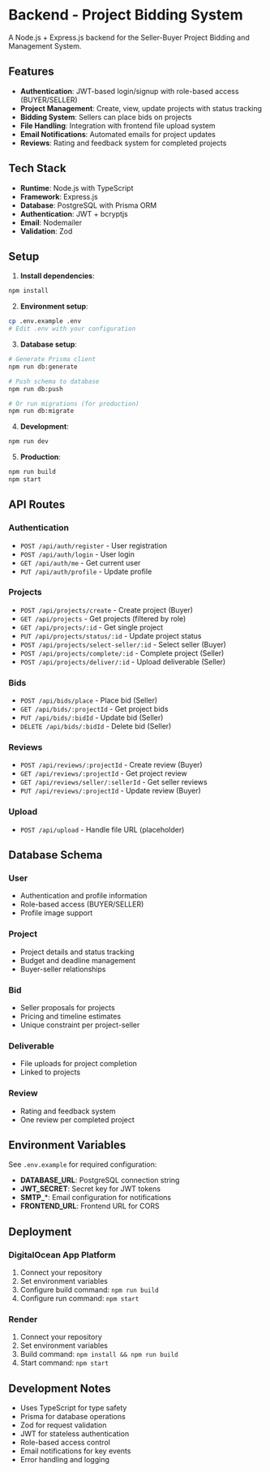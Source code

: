 # Backend - Project Bidding System

A Node.js + Express.js backend for the Seller-Buyer Project Bidding and Management System.

## Features

- **Authentication**: JWT-based login/signup with role-based access (BUYER/SELLER)
- **Project Management**: Create, view, update projects with status tracking
- **Bidding System**: Sellers can place bids on projects
- **File Handling**: Integration with frontend file upload system
- **Email Notifications**: Automated emails for project updates
- **Reviews**: Rating and feedback system for completed projects

## Tech Stack

- **Runtime**: Node.js with TypeScript
- **Framework**: Express.js
- **Database**: PostgreSQL with Prisma ORM
- **Authentication**: JWT + bcryptjs
- **Email**: Nodemailer
- **Validation**: Zod

## Setup

1. **Install dependencies**:
```bash
npm install
```

2. **Environment setup**:
```bash
cp .env.example .env
# Edit .env with your configuration
```

3. **Database setup**:
```bash
# Generate Prisma client
npm run db:generate

# Push schema to database
npm run db:push

# Or run migrations (for production)
npm run db:migrate
```

4. **Development**:
```bash
npm run dev
```

5. **Production**:
```bash
npm run build
npm start
```

## API Routes

### Authentication
- `POST /api/auth/register` - User registration
- `POST /api/auth/login` - User login
- `GET /api/auth/me` - Get current user
- `PUT /api/auth/profile` - Update profile

### Projects
- `POST /api/projects/create` - Create project (Buyer)
- `GET /api/projects` - Get projects (filtered by role)
- `GET /api/projects/:id` - Get single project
- `PUT /api/projects/status/:id` - Update project status
- `POST /api/projects/select-seller/:id` - Select seller (Buyer)
- `POST /api/projects/complete/:id` - Complete project (Seller)
- `POST /api/projects/deliver/:id` - Upload deliverable (Seller)

### Bids
- `POST /api/bids/place` - Place bid (Seller)
- `GET /api/bids/:projectId` - Get project bids
- `PUT /api/bids/:bidId` - Update bid (Seller)
- `DELETE /api/bids/:bidId` - Delete bid (Seller)

### Reviews
- `POST /api/reviews/:projectId` - Create review (Buyer)
- `GET /api/reviews/:projectId` - Get project review
- `GET /api/reviews/seller/:sellerId` - Get seller reviews
- `PUT /api/reviews/:projectId` - Update review (Buyer)

### Upload
- `POST /api/upload` - Handle file URL (placeholder)

## Database Schema

### User
- Authentication and profile information
- Role-based access (BUYER/SELLER)
- Profile image support

### Project
- Project details and status tracking
- Budget and deadline management
- Buyer-seller relationships

### Bid
- Seller proposals for projects
- Pricing and timeline estimates
- Unique constraint per project-seller

### Deliverable
- File uploads for project completion
- Linked to projects

### Review
- Rating and feedback system
- One review per completed project

## Environment Variables

See `.env.example` for required configuration:

- **DATABASE_URL**: PostgreSQL connection string
- **JWT_SECRET**: Secret key for JWT tokens
- **SMTP_***: Email configuration for notifications
- **FRONTEND_URL**: Frontend URL for CORS

## Deployment

### DigitalOcean App Platform
1. Connect your repository
2. Set environment variables
3. Configure build command: `npm run build`
4. Configure run command: `npm start`

### Render
1. Connect your repository
2. Set environment variables
3. Build command: `npm install && npm run build`
4. Start command: `npm start`

## Development Notes

- Uses TypeScript for type safety
- Prisma for database operations
- Zod for request validation
- JWT for stateless authentication
- Role-based access control
- Email notifications for key events
- Error handling and logging
